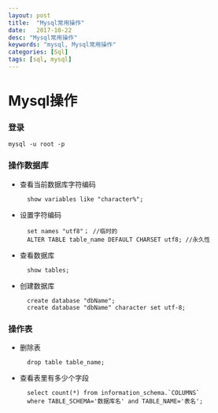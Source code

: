```yaml
---
layout: post
title:  "Mysql常用操作"
date:   2017-10-22
desc: "Mysql常用操作"
keywords: "mysql, Mysql常用操作"
categories: [Sql]
tags: [sql, mysql]
---
```


# Mysql操作

### 登录

	mysql -u root -p


### 操作数据库

* 查看当前数据库字符编码

		show variables like "character%";

* 设置字符编码

		set names "utf8"； //临时的
		ALTER TABLE table_name DEFAULT CHARSET utf8; //永久性

* 查看数据库
		
		show tables;

* 创建数据库

		create database "dbName";
		create database "dbName" character set utf-8;


### 操作表

* 删除表
		
		drop table table_name;

* 查看表里有多少个字段

		select count(*) from information_schema.`COLUMNS`
    	where TABLE_SCHEMA='数据库名' and TABLE_NAME='表名';

		